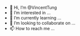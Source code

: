 - 👋 Hi, I’m @VincentTung
- 👀 I’m interested in ...
- 🌱 I’m currently learning ...
- 💞️ I’m looking to collaborate on ...
- 📫 How to reach me ...

<!---
VincentTung/VincentTung is a ✨ special ✨ repository because its `README.md` (this file) appears on your GitHub profile.
You can click the Preview link to take a look at your changes.
--->
